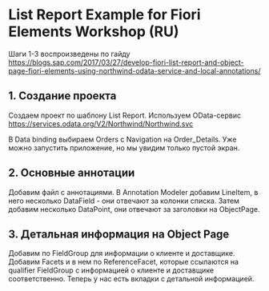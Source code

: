 # List Report Example for Fiori Elements Workshop (RU)

Шаги 1-3 воспроизведены по гайду https://blogs.sap.com/2017/03/27/develop-fiori-list-report-and-object-page-fiori-elements-using-northwind-odata-service-and-local-annotations/

## 1. Создание проекта
Создаем проект по шаблону List Report. 
Используем OData-сервис https://services.odata.org/V2/Northwind/Northwind.svc

В Data binding выбираем Orders с Navigation на Order_Details. Уже можно запустить приложение, но мы увидим только пустой экран.

## 2. Основные аннотации
Добавим файл с аннотациями. В Annotation Modeler добавим LineItem, в него несколько DataField - они отвечают за колонки списка. Затем добавим несколько DataPoint, они отвечают за заголовки на ObjectPage. 

## 3. Детальная информация на Object Page
Добавим по FieldGroup для информации о клиенте и доставщике. 
Добавим Facets и в нем по ReferenceFacet, которые ссылаются на qualifier FieldGroup с информацией о клиенте и доставщике соответственно. Теперь у нас есть вкладки с детальной информацией.